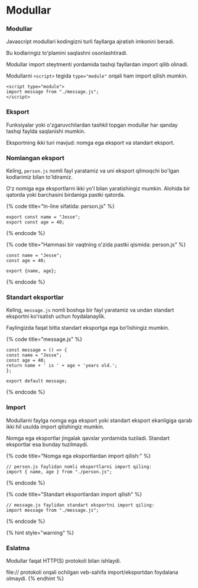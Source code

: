 # Modullar

### Modullar

Javascript modullari kodingizni turli fayllarga ajratish imkonini beradi.

Bu kodlaringiz toʻplamini saqlashni osonlashtiradi.

Modullar import steytmenti yordamida tashqi fayllardan import qilib olinadi.

Modullarni `<script>` tegida `type="module"` orqali ham import qilish mumkin.

```
<script type="module">
import message from "./message.js";
</script>
```

### Eksport

Funksiyalar yoki o'zgaruvchilardan tashkil topgan modullar har qanday tashqi faylda saqlanishi mumkin.

Eksportning ikki turi mavjud: nomga ega eksport va standart eksport.

### Nomlangan eksport

Keling, `person.js` nomli fayl yaratamiz va uni eksport qilmoqchi bo'lgan kodlarimiz bilan to'ldiramiz.

Oʻz nomiga ega eksportlarni ikki yo'l bilan yaratishingiz mumkin. Alohida bir qatorda yoki barchasini birdaniga pastki qatorda.

{% code title="In-line sifatida: person.js" %}
```
export const name = "Jesse";
export const age = 40;
```
{% endcode %}

{% code title="Hammasi bir vaqtning o'zida pastki qismida: person.js" %}
```
const name = "Jesse";
const age = 40;

export {name, age};
```
{% endcode %}

### Standart eksportlar

Keling, `message.js` nomli boshqa bir fayl yaratamiz va undan standart eksportni koʻrsatish uchun foydalanaylik.

Faylingizda faqat bitta standart eksportga ega boʻlishingiz mumkin.

{% code title="message.js" %}
```
const message = () => {
const name = "Jesse";
const age = 40;
return name + ' is ' + age + 'years old.';
};

export default message;
```
{% endcode %}

### Import

Modullarni faylga nomga ega eksport yoki standart eksport ekanligiga qarab ikki hil usulda import qilishingiz mumkin.

Nomga ega eksportlar jingalak qavslar yordamida tuziladi. Standart eksportlar esa bunday tuzilmaydi.

{% code title="Nomga ega eksportlardan import qilish:" %}
```
// person.js faylidan nomli eksportlarni import qiling:
import { name, age } from "./person.js";
```
{% endcode %}

{% code title="Standart eksportlardan import qilish" %}
```
// message.js faylidan standart eksportni import qiling:
import message from "./message.js";
```
{% endcode %}

{% hint style="warning" %}
### Eslatma

Modullar faqat HTTP(S) protokoli bilan ishlaydi.

file:// protokoli orqali ochilgan veb-sahifa import/eksportdan foydalana olmaydi.
{% endhint %}
